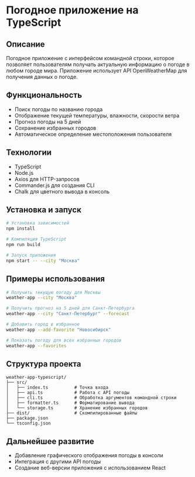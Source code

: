 # Погодное приложение на TypeScript

## Описание
Погодное приложение с интерфейсом командной строки, которое позволяет пользователям получать актуальную информацию о погоде в любом городе мира. Приложение использует API OpenWeatherMap для получения данных о погоде.

## Функциональность
- Поиск погоды по названию города
- Отображение текущей температуры, влажности, скорости ветра
- Прогноз погоды на 5 дней
- Сохранение избранных городов
- Автоматическое определение местоположения пользователя

## Технологии
- TypeScript
- Node.js
- Axios для HTTP-запросов
- Commander.js для создания CLI
- Chalk для цветного вывода в консоль

## Установка и запуск
```bash
# Установка зависимостей
npm install

# Компиляция TypeScript
npm run build

# Запуск приложения
npm start -- --city "Москва"
```

## Примеры использования
```bash
# Получить текущую погоду для Москвы
weather-app --city "Москва"

# Получить прогноз на 5 дней для Санкт-Петербурга
weather-app --city "Санкт-Петербург" --forecast

# Добавить город в избранное
weather-app --add-favorite "Новосибирск"

# Показать погоду для всех избранных городов
weather-app --favorites
```

## Структура проекта
```
weather-app-typescript/
├── src/
│   ├── index.ts          # Точка входа
│   ├── api.ts            # Работа с API погоды
│   ├── cli.ts            # Обработка аргументов командной строки
│   ├── formatter.ts      # Форматирование вывода
│   └── storage.ts        # Хранение избранных городов
├── dist/                 # Скомпилированные файлы
├── package.json
└── tsconfig.json
```

## Дальнейшее развитие
- Добавление графического отображения погоды в консоли
- Интеграция с другими API погоды
- Создание веб-версии приложения с использованием React